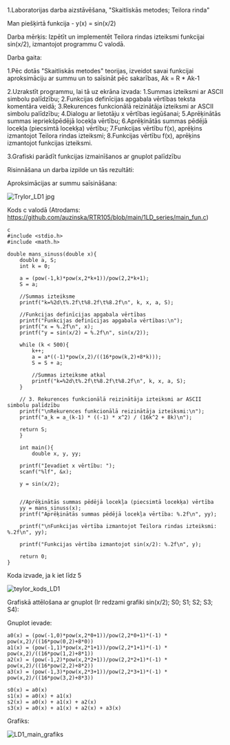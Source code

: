 1.Laboratorijas darba aizstāvēšana, "Skaitliskās metodes; Teilora rinda"


Man piešķirtā funkcija - y(x) = sin(x/2)


Darba mērķis:
Izpētīt un implementēt Teilora rindas izteiksmi funkcijai sin(x/2), izmantojot programmu C valodā.


Darba gaita:

1.Pēc dotās "Skaitliskās metodes" teorijas, izveidot savai funkcijai 
aproksimāciju ar summu un to saīsināt pēc sakarības, Ak = R * Ak-1

2.Uzrakstīt programmu, lai tā uz ekrāna izvada:
    1.Summas izteiksmi ar ASCII simbolu palīdzību;
    2.Funkcijas definīcijas apgabala vērtības teksta komentāra veidā;
    3.Rekurences funkcionālā reizinātāja izteiksmi ar ASCII simbolu palīdzību;
    4.Dialogu ar lietotāju x vērtības iegūšanai;
    5.Aprēķinātās summas iepriekšpēdējā locekļa vērtību;
    6.Aprēķinātās summas pēdējā locekļa (piecsimtā locekķa) vērtību;
    7.Funkcijas vērtību f(x), aprēķins izmantojot Teilora rindas izteiksmi;
    8.Funkcijas vērtību f(x), aprēķins izmantojot funkcijas izteiksmi.

3.Grafiski parādīt funkcijas izmainīšanos ar gnuplot palīdzību

Risinnāšana un darba izpilde un tās rezultāti:

Aproksimācijas ar summu saīsināšana:

![Trylor_LD1 jpg](https://github.com/auzinska/RTR105/assets/50238747/1bd3626f-4daf-432d-bf3a-470b0a266c2d)

Kods c valodā (Atrodams: https://github.com/auzinska/RTR105/blob/main/1LD_series/main_fun.c)
```
c
#include <stdio.h>
#include <math.h>

double mans_sinuss(double x){
    double a, S;
    int k = 0;

    a = (pow(-1,k)*pow(x,2*k+1))/pow(2,2*k+1); 
    S = a;
    
    //Summas izteiksme
    printf("k=%2d\t%.2f\t%8.2f\t%8.2f\n", k, x, a, S);

    //Funkcijas definīcijas apgabala vērtības
    printf("Funkcijas definīcijas apgabala vērtības:\n");
    printf("x = %.2f\n", x);
    printf("y = sin(x/2) = %.2f\n", sin(x/2));
    
    while (k < 500){
        k++;
        a = a*((-1)*pow(x,2)/((16*pow(k,2)+8*k)));
        S = S + a;
        
        //Summas izteiksme atkal
        printf("k=%2d\t%.2f\t%8.2f\t%8.2f\n", k, x, a, S);
    }
    
    // 3. Rekurences funkcionālā reizinātāja izteiksmi ar ASCII simbolu palīdzību
    printf("\nRekurences funkcionālā reizinātāja izteiksmi:\n");
    printf("a_k = a_(k-1) * ((-1) * x^2) / (16k^2 + 8k)\n");

    return S;
    }

    int main(){
        double x, y, yy;

    printf("Ievadiet x vērtību: ");
    scanf("%lf", &x);

    y = sin(x/2);

   
    //Aprēķinātās summas pēdējā locekļa (piecsimtā locekķa) vērtība
    yy = mans_sinuss(x);
    printf("Aprēķinātās summas pēdējā locekļa vērtība: %.2f\n", yy);

    printf("\nFunkcijas vērtība izmantojot Teilora rindas izteiksmi: %.2f\n", yy);

    printf("Funkcijas vērtība izmantojot sin(x/2): %.2f\n", y);

    return 0;
}
```

Koda izvade, ja k iet līdz 5

![teylor_kods_LD1](https://github.com/auzinska/RTR105/assets/50238747/fead361d-c57a-423b-bcc6-357e1c07b8d4)


Grafiskā attēlošana ar gnuplot (Ir redzami grafiki sin(x/2); S0; S1; S2; S3; S4):

Gnuplot ievade:
```
a0(x) = (pow(-1,0)*pow(x,2*0+1))/pow(2,2*0+1)*(-1) * pow(x,2)/((16*pow(0,2)+8*0))
a1(x) = (pow(-1,1)*pow(x,2*1+1))/pow(2,2*1+1)*(-1) * pow(x,2)/((16*pow(1,2)+8*1))
a2(x) = (pow(-1,2)*pow(x,2*2+1))/pow(2,2*2+1)*(-1) * pow(x,2)/((16*pow(2,2)+8*2))
a3(x) = (pow(-1,3)*pow(x,2*3+1))/pow(2,2*3+1)*(-1) * pow(x,2)/((16*pow(3,2)+8*3))

s0(x) = a0(x)
s1(x) = a0(x) + a1(x)
s2(x) = a0(x) + a1(x) + a2(x)
s3(x) = a0(x) + a1(x) + a2(x) + a3(x)
```

Grafiks:

![LD1_main_grafiks](https://github.com/auzinska/RTR105/assets/50238747/55ca2afb-8dcd-4d8e-b8ab-011ff96bcfa3)

